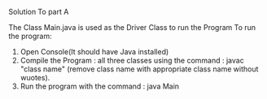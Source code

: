 Solution To part A

The Class Main.java is used as the Driver Class to run the Program
To run the program:
1. Open Console(It should have Java installed)
2. Compile the Program : all three classes using the command : javac "class name" (remove class name with appropriate class name without wuotes).
3. Run the program with the command : java Main
